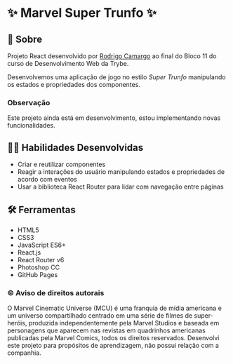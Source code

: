 # :sparkles: Marvel Super Trunfo :sparkles:

## :page_with_curl: Sobre

Projeto React desenvolvido por [Rodrigo Camargo](https://www.linkedin.com/in/rodrigocamargobr/) ao final do Bloco 11 do curso de Desenvolvimento Web da Trybe.

Desenvolvemos uma aplicação de jogo no estilo _Super Trunfo_ manipulando os estados e propriedades dos componentes.

### Observação

Este projeto ainda está em desenvolvimento, estou implementando novas funcionalidades.

## :man_technologist: Habilidades Desenvolvidas

* Criar e reutilizar componentes
* Reagir a interações do usuário manipulando estados e propriedades de acordo com eventos
* Usar a biblioteca React Router para lidar com navegação entre páginas

## :hammer_and_wrench: Ferramentas

* HTML5
* CSS3
* JavaScript ES6+
* React.js
* React Router v6
* Photoshop CC
* GitHub Pages

### :copyright: Aviso de direitos autorais

O Marvel Cinematic Universe (MCU) é uma franquia de mídia americana e um universo compartilhado centrado em uma série de filmes de super-heróis, produzida independentemente pela Marvel Studios e baseada em personagens que aparecem nas revistas em quadrinhos americanas publicadas pela Marvel Comics, todos os direitos reservados. Desenvolvi este projeto para propósitos de aprendizagem, não possui relação com a companhia.
